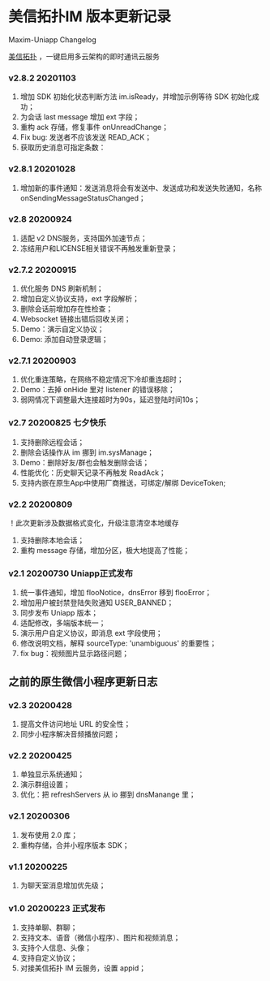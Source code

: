 # 美信拓扑IM 版本更新记录
Maxim-Uniapp Changelog
 
[美信拓扑](https://www.maximtop.com/) ，一键启用多云架构的即时通讯云服务

### v2.8.2 20201103

1. 增加 SDK 初始化状态判断方法 im.isReady，并增加示例等待 SDK 初始化成功；
2. 为会话 last message 增加 ext 字段；
3. 重构 ack 存储，修复事件 onUnreadChange；
4. Fix bug: 发送者不应该发送 READ_ACK；
5. 获取历史消息可指定条数：

### v2.8.1 20201028

1. 增加新的事件通知：发送消息将会有发送中、发送成功和发送失败通知，名称 onSendingMessageStatusChanged；

### v2.8 20200924

1. 适配 v2 DNS服务，支持国外加速节点；
2. 冻结用户和LICENSE相关错误不再触发重新登录；

### v2.7.2 20200915

1. 优化服务 DNS 刷新机制；
2. 增加自定义协议支持，ext 字段解析；
3. 删除会话前增加存在性检查；
4. Websocket 链接出错后回收关闭；
5. Demo：演示自定义协议；
6. Demo: 添加自动登录逻辑；

### v2.7.1 20200903

1. 优化重连策略，在网络不稳定情况下冷却重连超时；
2. Demo：去掉 onHide 里对 listener 的错误移除；
3. 弱网情况下调整最大连接超时为90s，延迟登陆时间10s；

### v2.7 20200825 七夕快乐

1. 支持删除远程会话；
2. 删除会话操作从 im 挪到 im.sysManage；
3. Demo：删除好友/群也会触发删除会话；
4. 性能优化：历史聊天记录不再触发 ReadAck；
5. 支持内嵌在原生App中使用厂商推送，可绑定/解绑 DeviceToken;

### v2.2 20200809 

！此次更新涉及数据格式变化，升级注意清空本地缓存

1. 支持删除本地会话；
2. 重构 message 存储，增加分区，极大地提高了性能；
 
### v2.1 20200730 Uniapp正式发布

1. 统一事件通知，增加 flooNotice，dnsError 移到 flooError；
2. 增加用户被封禁登陆失败通知 USER_BANNED； 
3. 同步发布 Uniapp 版本；
4. 适配修改，多端版本统一；
5. 演示用户自定义协议，即消息 ext 字段使用；
6. 修改说明文档，解释 sourceType: 'unambiguous' 的重要性； 
7. fix bug：视频图片显示路径问题；

## 之前的原生微信小程序更新日志

### v2.3 20200428 

1. 提高文件访问地址 URL 的安全性；
2. 同步小程序解决音频播放问题；

### v2.2 20200425

1. 单独显示系统通知；
2. 演示群组设置；
3. 优化：把 refreshServers 从 io 挪到 dnsManange 里；

### v2.1 20200306

1. 发布使用 2.0 库；
2. 重构存储，合并小程序版本 SDK；

### v1.1 20200225

1. 为聊天室消息增加优先级；

### v1.0 20200223 正式发布

1. 支持单聊、群聊；
2. 支持文本、语音（微信小程序）、图片和视频消息；
3. 支持个人信息、头像；
4. 支持自定义协议；
5. 对接美信拓扑 IM 云服务，设置 appid；
